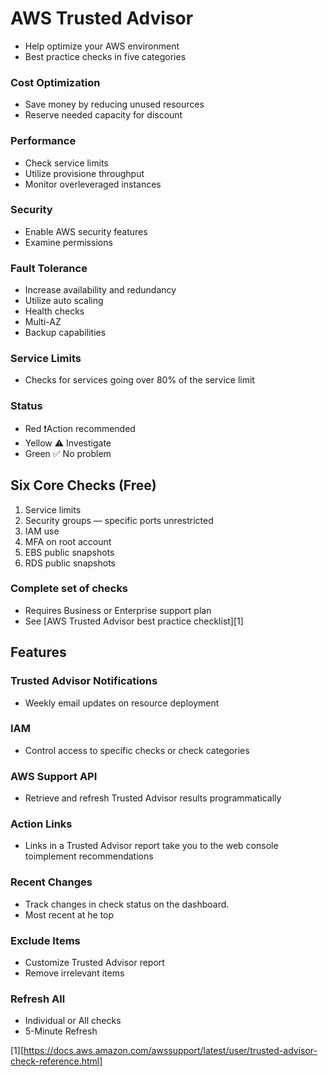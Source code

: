 # AWS Trusted Advisor
* Help optimize your AWS environment
* Best practice checks in five categories
### Cost Optimization
* Save money by reducing unused resources
* Reserve needed capacity for discount
### Performance
* Check service limits
* Utilize provisione throughput
* Monitor overleveraged instances
### Security
* Enable AWS security features
* Examine permissions
### Fault Tolerance
* Increase availability and redundancy
* Utilize auto scaling
* Health checks
* Multi-AZ
* Backup capabilities
### Service Limits
* Checks for services going over 80% of the service limit
### Status
* Red ❗Action recommended
* Yellow ⚠ Investigate
* Green ✅ No problem
## Six Core Checks (Free)
1. Service limits
2. Security groups — specific ports unrestricted
3. IAM use
4. MFA on root account
5. EBS public snapshots
6. RDS public snapshots
### Complete set of checks
* Requires Business or Enterprise support plan
* See [AWS Trusted Advisor best practice checklist][1]
## Features
### Trusted Advisor Notifications
* Weekly email updates on resource deployment
### IAM
* Control access to specific checks or check categories
### AWS Support API
* Retrieve and refresh Trusted Advisor results programmatically
### Action Links
* Links in a Trusted Advisor report take you to the web console toimplement recommendations
### Recent Changes
* Track changes in check status on the dashboard.
* Most recent at he top
### Exclude Items
* Customize Trusted Advisor report
* Remove irrelevant items
### Refresh All
* Individual or All checks
* 5-Minute Refresh



[1][https://docs.aws.amazon.com/awssupport/latest/user/trusted-advisor-check-reference.html]
